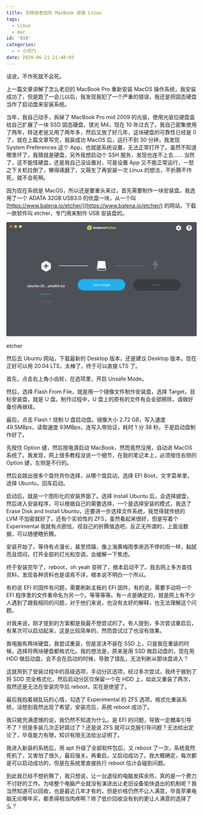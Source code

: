 ```yaml
---
title: 怎样给老旧的 MacBook 安装 Linux
tags:
  - Linux
  - mac
id: '919'
categories:
  - - 小窍门
date: 2020-06-21 21:48:03
---
```


话说，不作死就不会死。

上一篇文章讲解了怎么老旧的 MacBook Pro 重新安装 MacOS 操作系统，我安装成功了，但是跑了一会儿以后，我发现我犯了一个严重的错误，我还是把固态硬盘当作了启动盘来安装系统。

当年，我自己动手，拆掉了 MacBook Pro mid 2009 的光驱，使用光驱位硬盘盒给自己扩展了一块 SSD 固态硬盘，镁光 M4，现在 10 年过去了，我自己密集使用了两年，转送老爸又用了两年多，然后又放了好几年，这块硬盘的可靠性已经是 0 了，就在上篇文章写完，我装成功 MacOS 后，运行不到 30 分钟，我发现 System Preferences 这个 App，也就是系统设置，无法正常打开了。虽然不知道哪里坏了，我猜就是硬盘，另外我想启动个 SSH 服务，发现也连不上去…… 当然了，这不能怪硬盘，还是我自己没设置对，可是设置 App 又不能正常运行，一怒之下关机拉倒了，懒得琢磨了，又萌生了再安装一次 Linux 的想法，不折腾不作死，就不会死啊。
<!-- more -->
因为现在系统是 MacOS，所以还是要重头来过，首先需要制作一块安装盘。我选用了一个 ADATA 32GB USB3.0 的优盘一块，从一个叫 [https://www.balena.io/etcher/](https://www.balena.io/etcher/) 的网站，下载一款软件叫 etcher，专门用来制作 USB 安装盘的。

![Etcher 软件的截图](../images/2020/06/etcher2x-1024x614.png)

etcher

然后去 Ubuntu 网站，下载最新的 Desktop 版本，还是建议 Desktop 版本。现在正好可以用 20.04 LTS，太棒了，终于可以直接 LTS 了。

首先，点击右上角小齿轮，在选项里，开启 Unsafe Mode。

然后，选择 Flash From File，就是用一个镜像文件制作安装盘，选择 Target，目标安装盘，就是 U 盘。制作过程中，U 盘上的原有的文件有会全部擦除，请做好备份再继续。

最后，点击 Flash！烧制 U 盘启动盘。镜像大小 2.72 GB，写入速度 49.5MBps，读取速度 93MBps，连写入带验证，耗时 1 分 38 秒。于是启动盘制作好了。

先按住 Option 键，然后按电源启动 MacBook，然而竟然没用，自动进 MacOS 系统了。我发现，网上很多教程没说一个细节，在我的笔记本上，必须按住右侧的 Option 键，左侧是不行的。

然后会跳出很多个盘符共你选择，从哪个盘启动，选择 EFI Boot，文字菜单里，选择 Ubuntu，回车启动。

启动后，就是一个图形化的安装界面了。选择 Install Ubuntu 后，会选择键盘，然后进入安装程序，可以根据自己的需要选择，一个是选择安装的模式，我选了 Erase Disk and Install Ubuntu，还要进一步选择文件系统，我觉得就传统的 LVM 不加密就好了，还有个实验性的 ZFS，虽然看起来很好，但是写着个 Experimental 我就有点胆怯，视自己的折腾值选吧，反正无所谓的，上面没数据，可以随便瞎折腾。

安装开始了，等待有点漫长，甚至烦躁，像上海黄梅雨季淅沥不停的雨一样，黏腻而且烦闷，打开全部的灯光和空调，会缓解一下焦虑。

终于安装完毕了，reboot，oh yeah 变砖了，根本启动不了。我去网上多方查找资料，发现各种资料也是语焉不详，根本说不明白一个所以。

有的说 EFI 的固件有问题，需要刷新主板的 EFI 固件，有的说，需要手动将一个 EFI 程序里的文件重命名为另一个。等等等等。有一点是确定的，就是网上有不少人遇到了跟我相同的问题，对于他们来说，也没有太好的解释，也无法理解这个问题。

对我来说，刚才提到的方案都是我最不想尝试的了。有人提到，多次尝试重启后，有某次可以启动起来，这是比较简单的，然而尝试过了也没有效果。

我电脑有两块硬盘，我尝试重装，但是坚决不装在 SSD 上，只是我在重装的时候，选择将两块硬盘都格式化。我的想法是，原来是用 SSD 做启动盘的，现在用 HDD 做启动盘，会不会在启动的时候，导致了错乱，无法判断从那块盘进入？

这就用到了安装过程中的高级选项，手动分区选项，经过多次尝试，我终于做到了将 SDD 完全格式化，然后启动分区仅保留一个在 HDD 上，如此又重装了两次，竟然还是无法在安装完毕后 reboot，实在是绝望了。

最后我抱着胡乱玩的心情，勾选了 Experimental 的 ZFS 选项，格式化重装系统，没想到竟然出现了希望，安装完后，系统 reboot 成功了。

我只能充满遗憾的说，我仍然不知道为什么。是 EFI 的问题，导致一定概率引导不了？但是多装几次正好跳过了？还是说 ZFS 就可以克服引导问题？无法给出定论了，毕竟能力有限，知识有限无法给出证明了。

我进入新装的系统后，用 apt 升级了全部软件包后，又 reboot 了一次，系统竟然死机了，又害怕了很久，最后强关。再重启，又启动成功了。我大概确定，每次都是可以启动成功的，但是在系统里直接执行 reboot 估计会碰到问题。

到此我已经不想折腾了，我只想说，让一台退役的电脑发挥余热，真的是一个费力不讨好的工作。为啥整个电脑产业就没有演进出让老旧设备愉快退出的机制呢？我当然知道可以回收，也是最近几年才有的，但是价格仍然不让人满意，毕竟苹果电脑无论哪年买，都贵得相当肉疼啊？除了低价回收没有别的更让人满意的选择了么？
